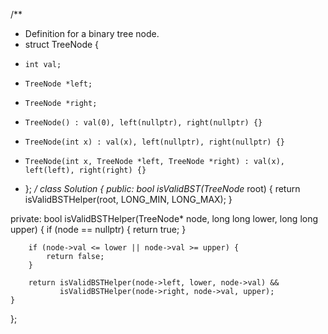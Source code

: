 /**
 * Definition for a binary tree node.
 * struct TreeNode {
 *     int val;
 *     TreeNode *left;
 *     TreeNode *right;
 *     TreeNode() : val(0), left(nullptr), right(nullptr) {}
 *     TreeNode(int x) : val(x), left(nullptr), right(nullptr) {}
 *     TreeNode(int x, TreeNode *left, TreeNode *right) : val(x), left(left), right(right) {}
 * };
 */
class Solution {
public:
    bool isValidBST(TreeNode* root) {
        return isValidBSTHelper(root, LONG_MIN, LONG_MAX);
    }
    
private:
    bool isValidBSTHelper(TreeNode* node, long long lower, long long upper) {
        if (node == nullptr) {
            return true;
        }
        
        if (node->val <= lower || node->val >= upper) {
            return false;
        }
        
        return isValidBSTHelper(node->left, lower, node->val) && 
               isValidBSTHelper(node->right, node->val, upper);
    }
};
